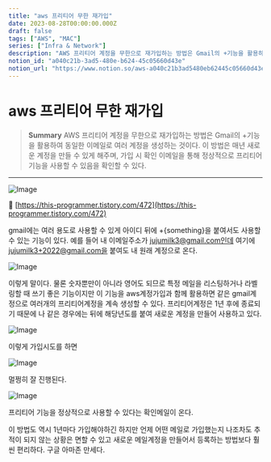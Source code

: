 ```yaml
---
title: "aws 프리티어 무한 재가입"
date: 2023-08-28T00:00:00.000Z
draft: false
tags: ["AWS", "MAC"]
series: ["Infra & Network"]
description: "AWS 프리티어 계정을 무한으로 재가입하는 방법은 Gmail의 +기능을 활용하여 동일한 이메일로 여러 계정을 생성하는 것이다. 이 방법은 매년 새로운 계정을 만들 수 있게 해주며, 가입 시 확인 이메일을 통해 정상적으로 프리티어 기능을 사용할 수 있음을 확인할 수 있다."
notion_id: "a040c21b-3ad5-480e-b624-45c05660d43e"
notion_url: "https://www.notion.so/aws-a040c21b3ad5480eb62445c05660d43e"
---
```


# aws 프리티어 무한 재가입

> **Summary**
> AWS 프리티어 계정을 무한으로 재가입하는 방법은 Gmail의 +기능을 활용하여 동일한 이메일로 여러 계정을 생성하는 것이다. 이 방법은 매년 새로운 계정을 만들 수 있게 해주며, 가입 시 확인 이메일을 통해 정상적으로 프리티어 기능을 사용할 수 있음을 확인할 수 있다.

---

![Image](https://prod-files-secure.s3.us-west-2.amazonaws.com/09ccd4d5-876c-4bba-bbdf-cc77a0a11257/6bffb01b-b8a2-42b8-aa43-c4467bb4ccf8/Untitled.png?X-Amz-Algorithm=AWS4-HMAC-SHA256&X-Amz-Content-Sha256=UNSIGNED-PAYLOAD&X-Amz-Credential=ASIAZI2LB466Q2V7M2JF%2F20250724%2Fus-west-2%2Fs3%2Faws4_request&X-Amz-Date=20250724T102058Z&X-Amz-Expires=3600&X-Amz-Security-Token=IQoJb3JpZ2luX2VjEAIaCXVzLXdlc3QtMiJIMEYCIQC3fCKgpaQVZdSEdj6e8XTTi5bG3oNyQBRVmS7Z97FRvQIhAO7M1KlEVUN6O61KewnLIUsz8%2BUZ%2Fh9hI0e6K7jB0YE3Kv8DCCoQABoMNjM3NDIzMTgzODA1IgxBh9qZ1x%2FTbuYS5SMq3ANR7%2FJstrXBfBJ2WKAkNzbe%2BjtsH%2BMCUJSm1tcATZxh0ZFraN9WLHSCbAvgnkj0kOR%2FqcY2AGmYW5BGG513P3e76rIh5ML5%2BHEC0vbCnaQSI9%2BPRn1F6bPwKAP%2FqePYn8ArZQMHjVYHOEUYJPJQZvkpzpmJdrZuU4PtVeyDjlZ0Fy%2BD8P7UI4oGmkYPo44%2F1IxKWSPVwv86U%2Fl3LUnKrSaENaXMcpJdAmXObBob4tqgl3atSRiXjKWN5feGp5wAgR0H%2B4m8GZJTb6OuOeszWKiPZfxdLpIynTUIoONtWv6Q0AQoEcmnK4pKtAaDdYCVueoFNAFyx%2BmwNqfh7WaXAP3MsGBRO6Zc2wZ9ntZ%2B7O1KSRSZ4ny8sy0cmwudfUiPDDAXvaG8tRcdFSJ%2BpVQ5A2cJ%2BnKQmsYm6P3iaeOHuOVKO5lZv1M5svxzwpshcliE8T8Cp%2BZDW8y7cEsyFcg285gvhimj%2BFi5PTwzmK39zdk%2BtohUloHq64KuJjaHd%2FuTWGQJyy9Bt1pjZv5%2FnUXGcQcy4KciZoSJ8VkwhD2NZtq00ymW74%2BkaYmPwT2SX2mD9UpYpgkwEhTaMYgG%2FmEtKLexeePSXAmRZclnY2L9X3h0Gi1MU%2FYXV%2BsERigT5DCp9ofEBjqkATxZL%2FOEw9OeBppIBUB%2Bc1IaEjd16Qne9XZAhwjhiomIG2ek25AFwBP4mU5Fym%2F06cZ4bny8aQyiDLJk%2FwRynDlB4GLb3IgZ2nuF9Z3sc2CmIPcy3SPZWxXiU2hJe1KhMsX1EExqS4I9lRJ4aH7gkrxSBqff9QJTTsEfKSbCNg52WvXjpB3WnNsrstubaiqFy%2BUwaPPTiXhPQBvEIghk7lQxxzQR&X-Amz-Signature=90417e2b0a7fb80e9b2f84a3ba5c5f022653b738ce464be80ccc6d6ca9988a3e&X-Amz-SignedHeaders=host&x-amz-checksum-mode=ENABLED&x-id=GetObject)


🔗 [https://this-programmer.tistory.com/472](https://this-programmer.tistory.com/472)

gmail에는 여러 용도로 사용할 수 있게 아이디 뒤에 +{something}을 붙여서도 사용할 수 있는 기능이 있다. 예를 들어 내 이메일주소가 jujumilk3@gmail.com인데 여기에 jujumilk3+2022@gmail.com을 붙여도 내 원래 계정으로 온다.

![Image](https://blog.kakaocdn.net/dn/br7zjQ/btrtNR8uzoy/vlKnp56Ktt7ks7vZhyucaK/img.png)

이렇게 말이다. 물론 숫자뿐만이 아니라 영어도 되므로 특정 메일을 리스팅하거나 라벨링할 때 쓰기 좋은 기능이지만 이 기능을 aws계정가입과 함께 활용하면 같은 gmail계정으로 여러개의 프리티어계정을 계속 생성할 수 있다. 프리티어계정은 1년 후에 종료되기 때문에 나 같은 경우에는 뒤에 해당년도를 붙여 새로운 계정을 만들어 사용하고 있다.

![Image](https://blog.kakaocdn.net/dn/FTNDv/btrtITGwAGt/ktoBzLg9BK15ZjBxkIb530/img.png)

이렇게 가입시도를 하면

![Image](https://blog.kakaocdn.net/dn/CKgpD/btrtISU8UZT/eNefUIFES4jQxKC9v1dERk/img.png)

멀쩡히 잘 진행된다.

![Image](https://blog.kakaocdn.net/dn/ltIOb/btrtKBL86SR/YlJCyK4ld13rzFUUkrbQj1/img.png)

프리티어 기능을 정상적으로 사용할 수 있다는 확인메일이 온다.

이 방법도 역시 1년마다 가입해야하긴 하지만 언제 어떤 메일로 가입했는지 나조차도 추적이 되지 않는 상황은 면할 수 있고 새로운 메일계정을 만들어서 등록하는 방법보다 훨씬 편리하다. 구글 아마존 만세다.

